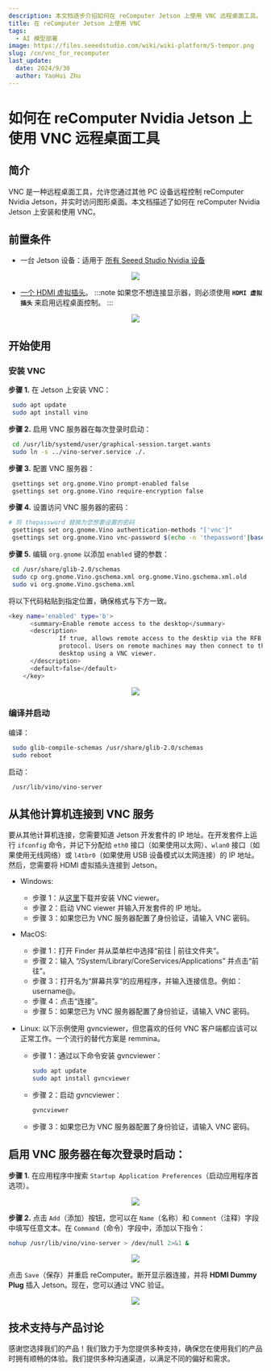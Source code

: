 ```yaml
---
description: 本文档逐步介绍如何在 reComputer Jetson 上使用 VNC 远程桌面工具。
title: 在 reComputer Jetson 上使用 VNC
tags:
  - AI 模型部署
image: https://files.seeedstudio.com/wiki/wiki-platform/S-tempor.png
slug: /cn/vnc_for_recomputer
last_update:
  date: 2024/9/30
  author: YaoHui Zhu
---
```


# 如何在 reComputer Nvidia Jetson 上使用 VNC 远程桌面工具

## 简介

VNC 是一种远程桌面工具，允许您通过其他 PC 设备远程控制 reComputer Nvidia Jetson，并实时访问图形桌面。本文档描述了如何在 reComputer Nvidia Jetson 上安装和使用 VNC。

## 前置条件
- 一台 Jetson 设备：适用于 [所有 Seeed Studio Nvidia 设备](https://www.seeedstudio.com/reComputer-J4012-p-5586.html)

<div align="center">
    <img width={700} 
     src="https://files.seeedstudio.com/wiki/reComputer-Jetson/A608/recomputerj4012.jpg" />
</div>

- [一个 HDMI 虚拟插头](https://www.cytron.io/p-full-size-hdmi-dummy-plug-for-headless-setup)。 
:::note
如果您不想连接显示器，则必须使用 **`HDMI 虚拟插头`** 来启用远程桌面控制。
:::

<div align="center">
    <img width={300} 
     src="https://static.cytron.io/image/cache/catalog/products/CA-HDMI-DMP/HDMI%20USB%20(a)-800x800.png" />
</div>

## 开始使用
### 安装 VNC
 **步骤 1.** 在 Jetson 上安装 VNC：
 ```bash
  sudo apt update
  sudo apt install vino
 ```

 **步骤 2.** 启用 VNC 服务器在每次登录时启动：
 ```bash
  cd /usr/lib/systemd/user/graphical-session.target.wants
  sudo ln -s ../vino-server.service ./.
 ```

 **步骤 3.** 配置 VNC 服务器：
 ```bash
  gsettings set org.gnome.Vino prompt-enabled false
  gsettings set org.gnome.Vino require-encryption false
 ```

 **步骤 4.** 设置访问 VNC 服务器的密码：
 ```bash
 # 将 thepassword 替换为您想要设置的密码
  gsettings set org.gnome.Vino authentication-methods "['vnc']"
  gsettings set org.gnome.Vino vnc-password $(echo -n 'thepassword'|base64)
 ```

 **步骤 5.** 编辑 `org.gnome` 以添加 `enabled` 键的参数：
 ```bash
  cd /usr/share/glib-2.0/schemas
  sudo cp org.gnome.Vino.gschema.xml org.gnome.Vino.gschema.xml.old
  sudo vi org.gnome.Vino.gschema.xml 
 ```
将以下代码粘贴到指定位置，确保格式与下方一致。

  ```bash
  <key name='enabled' type='b'>
        <summary>Enable remote access to the desktop</summary>
        <description>
                If true, allows remote access to the desktip via the RFB
                protocol. Users on remote machines may then connect to the
                desktop using a VNC viewer.
        </description>
        <default>false</default>
      </key>
  ```

<div align="center">
      <img width={700} 
      src="https://files.seeedstudio.com/wiki/reComputer/Application/vnc_for_jetson/fig1.png" />
  </div>

### 编译并启动
 编译：

 ```bash
  sudo glib-compile-schemas /usr/share/glib-2.0/schemas
  sudo reboot
 ```
 启动：

 ```bash
  /usr/lib/vino/vino-server
 ```

## 从其他计算机连接到 VNC 服务

要从其他计算机连接，您需要知道 Jetson 开发套件的 IP 地址。在开发套件上运行 `ifconfig` 命令，并记下分配给 `eth0` 接口（如果使用以太网）、`wlan0` 接口（如果使用无线网络）或 `l4tbr0`（如果使用 USB 设备模式以太网连接）的 IP 地址。然后，您需要将 HDMI 虚拟插头连接到 Jetson。

- Windows:
  - 步骤 1：从[这里](https://www.realvnc.com/en/connect/download/viewer/)下载并安装 VNC viewer。
  - 步骤 2：启动 VNC viewer 并输入开发套件的 IP 地址。
  - 步骤 3：如果您已为 VNC 服务器配置了身份验证，请输入 VNC 密码。

- MacOS:
  - 步骤 1：打开 Finder 并从菜单栏中选择“前往 | 前往文件夹”。
  - 步骤 2：输入 “/System/Library/CoreServices/Applications” 并点击“前往”。
  - 步骤 3：打开名为“屏幕共享”的应用程序，并输入连接信息。例如：username@。
  - 步骤 4：点击“连接”。
  - 步骤 5：如果您已为 VNC 服务器配置了身份验证，请输入 VNC 密码。

- Linux: 以下示例使用 gvncviewer，但您喜欢的任何 VNC 客户端都应该可以正常工作。一个流行的替代方案是 remmina。
  - 步骤 1：通过以下命令安装 gvncviewer：

    ```bash
    sudo apt update
    sudo apt install gvncviewer
    ```
  - 步骤 2：启动 gvncviewer：
      ```bash
    gvncviewer 
    ```
  - 步骤 3：如果您已为 VNC 服务器配置了身份验证，请输入 VNC 密码。

## 启用 VNC 服务器在每次登录时启动：
**步骤 1.** 在应用程序中搜索 `Startup Application Preferences`（启动应用程序首选项）。
<div align="center">
      <img width={700} 
      src="https://files.seeedstudio.com/wiki/reComputer/Application/vnc_for_jetson/fig2.png" />
  </div>

**步骤 2.** 点击 `Add`（添加）按钮，您可以在 `Name`（名称）和 `Comment`（注释）字段中填写任意文本。在 `Command`（命令）字段中，添加以下指令：
```bash
nohup /usr/lib/vino/vino-server > /dev/null 2>&1 &
```

<div align="center">
      <img width={700} 
      src="https://files.seeedstudio.com/wiki/reComputer/Application/vnc_for_jetson/fig3.png" />
  </div>

点击 `Save`（保存）并重启 reComputer。断开显示器连接，并将 **HDMI Dummy Plug** 插入 Jetson。现在，您可以通过 VNC 验证。

<div align="center">
      <img width={700} 
      src="https://files.seeedstudio.com/wiki/reComputer/Application/vnc_for_jetson/fig4.png" />
  </div>

## 技术支持与产品讨论

感谢您选择我们的产品！我们致力于为您提供多种支持，确保您在使用我们的产品时拥有顺畅的体验。我们提供多种沟通渠道，以满足不同的偏好和需求。

<div class="button_tech_support_container">
<a href="https://forum.seeedstudio.com/" class="button_forum"></a> 
<a href="https://www.seeedstudio.com/contacts" class="button_email"></a>
</div>

<div class="button_tech_support_container">
<a href="https://discord.gg/eWkprNDMU7" class="button_discord"></a> 
<a href="https://github.com/Seeed-Studio/wiki-documents/discussions/69" class="button_discussion"></a>
</div>